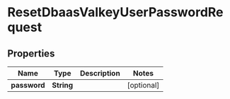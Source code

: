 

# ResetDbaasValkeyUserPasswordRequest


## Properties

| Name | Type | Description | Notes |
|------------ | ------------- | ------------- | -------------|
|**password** | **String** |  |  [optional] |



